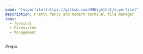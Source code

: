 ```yaml
---
name: "[superfile](https://github.com/MHNightCat/superfile)"
description: Pretty fancy and modern terminal file manager
tags:
  - Terminal
  - Filesystem
  - Management
---
```

#repo